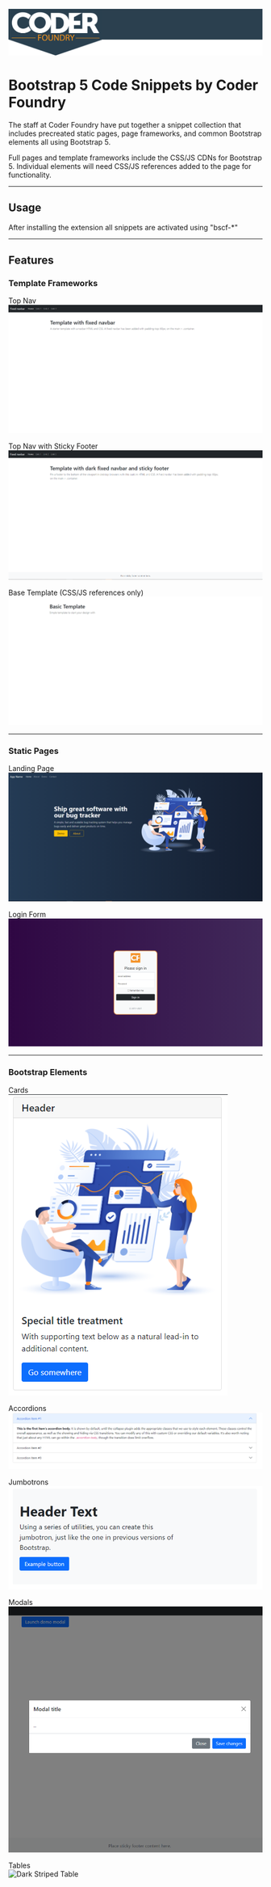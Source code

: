 ![Coder Foundry Header](/img/CFHeader.png)

# Bootstrap 5 Code Snippets by Coder Foundry
The staff at Coder Foundry have put together a snippet collection that includes precreated static pages,
page frameworks, and common Bootstrap elements all using Bootstrap 5.

Full pages and template frameworks include the CSS/JS CDNs for Bootstrap 5. Individual elements will need CSS/JS
references added to the page for functionality.

---

## Usage

After installing the extension all snippets are activated using "bscf-*"

---

## Features

### Template Frameworks

Top Nav<br>
![Top Navigation](/img/TopNav.png)

Top Nav with Sticky Footer<br>
![Sticky Footer](/img/StickyFooter.png)

Base Template (CSS/JS references only)<br>
![Base Template](/img/BaseTemplate.png)

---

### Static Pages

Landing Page<br>
![Landing Page](/img/LandingPageDark.png)

Login Form<br>
![Login Form](/img/LoginForm.png)

---

### Bootstrap Elements

Cards<br>
![Kitchen Sink Card](/img/CardAll.png)

Accordions<br>
![Accordion](/img/Accordion.png)

Jumbotrons<br>
![Jumbotron](/img/Jumbotron.png)

Modals<br>
![Vertically Centered Large Modal](/img/ModalLargeCenter.png)

Tables<br>
![Dark Striped Table](/img/TableDarkStriped)